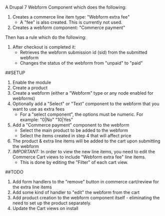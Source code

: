 A Drupal 7 Webform Component which does the following:

1. Creates a commerce line item type: "Webform extra fee"
   * A "fee" is also created.  This is currently not used.
2. Creates a webform component: "Commerce payment"

Then has a rule which do the following:

1. After checkout is completed it:
   * Retrieves the webform submission id (sid) from the submitted webform
   * Changes the status of the webform from "unpaid" to "paid"

##SETUP
1. Enable the module
2. Create a product
3. Create a webform (either a "Webform" type or any node enabled for webforms)
4. Optionally add a "Select" or "Text" component to the webform that you want to use as extra fees
   * For a "select component", the options must be numeric.  For example:
      "0|No"
      "10|Yes"
5. Add a "Commerce payment" component to the webform
   * Select the main product to be added to the webform
   * Select the items created in step 4 that will affect price
6. The product & extra line items will be added to the cart upon submitting the webform
7. *IMPORTANT:* In order to view the new line items, you need to edit the Commerce Cart views to include "Webform extra fee" line items.
   * This is done by editing the "Filter" of each cart view.

##TODO
1. Add form handlers to the "remove" button in commerce cart/review for the extra line items
2. Add some kind of handler to "edit" the webform from the cart
3. Add product creation to the webform component itself - eliminating the need to set up the product separately.
4. Update the Cart views on install

